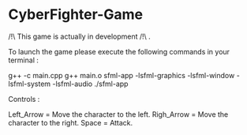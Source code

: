 # CyberFighter-Game

/!\ This game is actually in development /!\ .

To launch the game please execute the following commands in your terminal :

g++ -c main.cpp
g++ main.o sfml-app -lsfml-graphics -lsfml-window -lsfml-system -lsfml-audio
./sfml-app

Controls :

Left_Arrow = Move the character to the left.
Righ_Arrow = Move the character to the right.
Space = Attack.